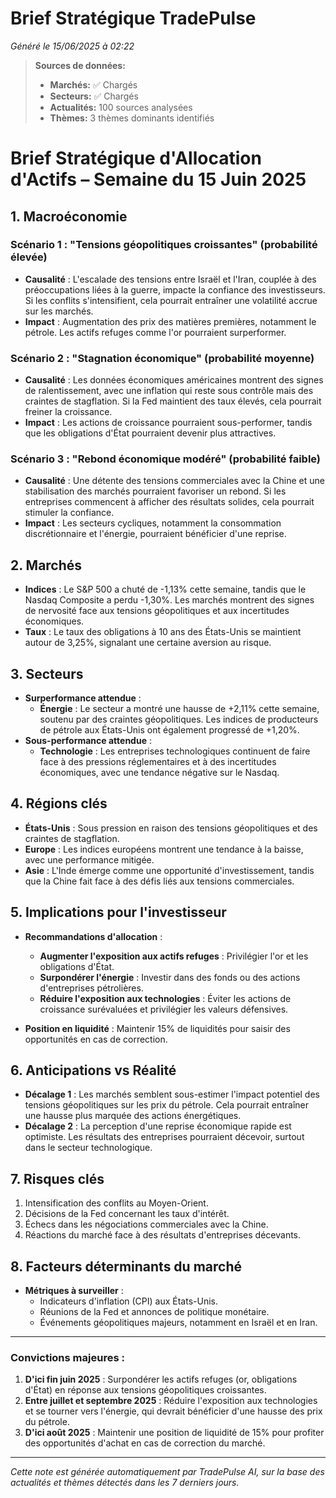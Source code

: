 # Brief Stratégique TradePulse

*Généré le 15/06/2025 à 02:22*

> **Sources de données:**
> - **Marchés:** ✅ Chargés
> - **Secteurs:** ✅ Chargés
> - **Actualités:** 100 sources analysées
> - **Thèmes:** 3 thèmes dominants identifiés

# Brief Stratégique d'Allocation d'Actifs – Semaine du 15 Juin 2025

## 1. Macroéconomie

### Scénario 1 : "Tensions géopolitiques croissantes" (probabilité élevée)
* **Causalité** : L'escalade des tensions entre Israël et l'Iran, couplée à des préoccupations liées à la guerre, impacte la confiance des investisseurs. Si les conflits s'intensifient, cela pourrait entraîner une volatilité accrue sur les marchés.
* **Impact** : Augmentation des prix des matières premières, notamment le pétrole. Les actifs refuges comme l'or pourraient surperformer.

### Scénario 2 : "Stagnation économique" (probabilité moyenne)
* **Causalité** : Les données économiques américaines montrent des signes de ralentissement, avec une inflation qui reste sous contrôle mais des craintes de stagflation. Si la Fed maintient des taux élevés, cela pourrait freiner la croissance.
* **Impact** : Les actions de croissance pourraient sous-performer, tandis que les obligations d'État pourraient devenir plus attractives.

### Scénario 3 : "Rebond économique modéré" (probabilité faible)
* **Causalité** : Une détente des tensions commerciales avec la Chine et une stabilisation des marchés pourraient favoriser un rebond. Si les entreprises commencent à afficher des résultats solides, cela pourrait stimuler la confiance.
* **Impact** : Les secteurs cycliques, notamment la consommation discrétionnaire et l'énergie, pourraient bénéficier d'une reprise.

## 2. Marchés

* **Indices** : Le S&P 500 a chuté de -1,13% cette semaine, tandis que le Nasdaq Composite a perdu -1,30%. Les marchés montrent des signes de nervosité face aux tensions géopolitiques et aux incertitudes économiques.
* **Taux** : Le taux des obligations à 10 ans des États-Unis se maintient autour de 3,25%, signalant une certaine aversion au risque.

## 3. Secteurs

* **Surperformance attendue** : 
  * **Énergie** : Le secteur a montré une hausse de +2,11% cette semaine, soutenu par des craintes géopolitiques. Les indices de producteurs de pétrole aux États-Unis ont également progressé de +1,20%.
* **Sous-performance attendue** : 
  * **Technologie** : Les entreprises technologiques continuent de faire face à des pressions réglementaires et à des incertitudes économiques, avec une tendance négative sur le Nasdaq.

## 4. Régions clés

* **États-Unis** : Sous pression en raison des tensions géopolitiques et des craintes de stagflation.
* **Europe** : Les indices européens montrent une tendance à la baisse, avec une performance mitigée.
* **Asie** : L'Inde émerge comme une opportunité d'investissement, tandis que la Chine fait face à des défis liés aux tensions commerciales.

## 5. Implications pour l'investisseur

* **Recommandations d'allocation** :
  * **Augmenter l'exposition aux actifs refuges** : Privilégier l'or et les obligations d'État.
  * **Surpondérer l'énergie** : Investir dans des fonds ou des actions d'entreprises pétrolières.
  * **Réduire l'exposition aux technologies** : Éviter les actions de croissance surévaluées et privilégier les valeurs défensives.

* **Position en liquidité** : Maintenir 15% de liquidités pour saisir des opportunités en cas de correction.

## 6. Anticipations vs Réalité

* **Décalage 1** : Les marchés semblent sous-estimer l'impact potentiel des tensions géopolitiques sur les prix du pétrole. Cela pourrait entraîner une hausse plus marquée des actions énergétiques.
* **Décalage 2** : La perception d'une reprise économique rapide est optimiste. Les résultats des entreprises pourraient décevoir, surtout dans le secteur technologique.

## 7. Risques clés

1. Intensification des conflits au Moyen-Orient.
2. Décisions de la Fed concernant les taux d'intérêt.
3. Échecs dans les négociations commerciales avec la Chine.
4. Réactions du marché face à des résultats d'entreprises décevants.

## 8. Facteurs déterminants du marché

* **Métriques à surveiller** :
  * Indicateurs d'inflation (CPI) aux États-Unis.
  * Réunions de la Fed et annonces de politique monétaire.
  * Événements géopolitiques majeurs, notamment en Israël et en Iran.

---

### Convictions majeures :

1. **D'ici fin juin 2025** : Surpondérer les actifs refuges (or, obligations d'État) en réponse aux tensions géopolitiques croissantes.
2. **Entre juillet et septembre 2025** : Réduire l'exposition aux technologies et se tourner vers l'énergie, qui devrait bénéficier d'une hausse des prix du pétrole.
3. **D'ici août 2025** : Maintenir une position de liquidité de 15% pour profiter des opportunités d'achat en cas de correction du marché.

---

*Cette note est générée automatiquement par TradePulse AI, sur la base des actualités et thèmes détectés dans les 7 derniers jours.*
